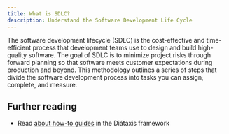 ```yaml
---
title: What is SDLC?
description: Understand the Software Development Life Cycle
---
```


The software development lifecycle (SDLC) is the cost-effective and time-efficient process that development teams use to design and build high-quality software. The goal of SDLC is to minimize project risks through forward planning so that software meets customer expectations during production and beyond. This methodology outlines a series of steps that divide the software development process into tasks you can assign, complete, and measure.

## Further reading

- Read [about how-to guides](https://diataxis.fr/how-to-guides/) in the Diátaxis framework
